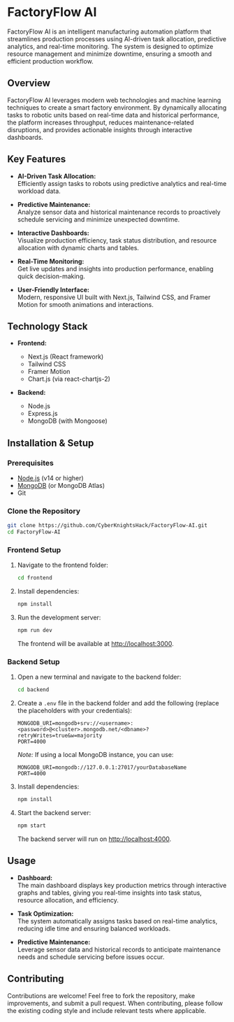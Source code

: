 # FactoryFlow AI

FactoryFlow AI is an intelligent manufacturing automation platform that streamlines production processes using AI-driven task allocation, predictive analytics, and real-time monitoring. The system is designed to optimize resource management and minimize downtime, ensuring a smooth and efficient production workflow.

## Overview

FactoryFlow AI leverages modern web technologies and machine learning techniques to create a smart factory environment. By dynamically allocating tasks to robotic units based on real-time data and historical performance, the platform increases throughput, reduces maintenance-related disruptions, and provides actionable insights through interactive dashboards.

## Key Features

- **AI-Driven Task Allocation:**  
  Efficiently assign tasks to robots using predictive analytics and real-time workload data.
  
- **Predictive Maintenance:**  
  Analyze sensor data and historical maintenance records to proactively schedule servicing and minimize unexpected downtime.

- **Interactive Dashboards:**  
  Visualize production efficiency, task status distribution, and resource allocation with dynamic charts and tables.

- **Real-Time Monitoring:**  
  Get live updates and insights into production performance, enabling quick decision-making.

- **User-Friendly Interface:**  
  Modern, responsive UI built with Next.js, Tailwind CSS, and Framer Motion for smooth animations and interactions.

## Technology Stack

- **Frontend:**  
  - Next.js (React framework)  
  - Tailwind CSS  
  - Framer Motion  
  - Chart.js (via react-chartjs-2)

- **Backend:**  
  - Node.js  
  - Express.js  
  - MongoDB (with Mongoose)

## Installation & Setup

### Prerequisites

- [Node.js](https://nodejs.org/en/download/) (v14 or higher)
- [MongoDB](https://www.mongodb.com/try/download/community) (or MongoDB Atlas)
- Git

### Clone the Repository

```bash
git clone https://github.com/CyberKnightsHack/FactoryFlow-AI.git
cd FactoryFlow-AI
```

### Frontend Setup

1. Navigate to the frontend folder:

   ```bash
   cd frontend
   ```

2. Install dependencies:

   ```bash
   npm install
   ```

3. Run the development server:

   ```bash
   npm run dev
   ```

   The frontend will be available at [http://localhost:3000](http://localhost:3000).

### Backend Setup

1. Open a new terminal and navigate to the backend folder:

   ```bash
   cd backend
   ```

2. Create a `.env` file in the backend folder and add the following (replace the placeholders with your credentials):

   ```env
   MONGODB_URI=mongodb+srv://<username>:<password>@<cluster>.mongodb.net/<dbname>?retryWrites=true&w=majority
   PORT=4000
   ```

   *Note:* If using a local MongoDB instance, you can use:
   ```env
   MONGODB_URI=mongodb://127.0.0.1:27017/yourDatabaseName
   PORT=4000
   ```

3. Install dependencies:

   ```bash
   npm install
   ```

4. Start the backend server:

   ```bash
   npm start
   ```

   The backend server will run on [http://localhost:4000](http://localhost:4000).

## Usage

- **Dashboard:**  
  The main dashboard displays key production metrics through interactive graphs and tables, giving you real-time insights into task status, resource allocation, and efficiency.

- **Task Optimization:**  
  The system automatically assigns tasks based on real-time analytics, reducing idle time and ensuring balanced workloads.

- **Predictive Maintenance:**  
  Leverage sensor data and historical records to anticipate maintenance needs and schedule servicing before issues occur.

## Contributing

Contributions are welcome! Feel free to fork the repository, make improvements, and submit a pull request. When contributing, please follow the existing coding style and include relevant tests where applicable.

